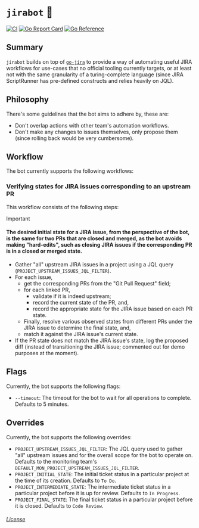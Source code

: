 # `jirabot` 🤖

[![CI](https://github.com/rexagod/jirabot/actions/workflows/ci.yaml/badge.svg)](https://github.com/rexagod/jirabot/actions/workflows/ci.yaml) [![Go Report Card](https://goreportcard.com/badge/github.com/rexagod/jirabot)](https://goreportcard.com/report/github.com/rexagod/jirabot) [![Go Reference](https://pkg.go.dev/badge/github.com/rexagod/jirabot.svg)](https://pkg.go.dev/github.com/rexagod/jirabot)

## Summary

`jirabot` builds on top of [`go-jira`](https://pkg.go.dev/github.com/andygrunwald/go-jira#readme-api) to provide a way of automating useful JIRA workflows for use-cases that no official tooling currently targets, or at least not with the same granularity of a turing-complete language (since JIRA ScriptRunner has pre-defined constructs and relies heavily on JQL).

## Philosophy

There's some guidelines that the bot aims to adhere by, these are:
* Don't overlap actions with other team's automation workflows.
* Don't make any changes to issues themselves, only propose them (since rolling back would be very cumbersome).

## Workflow

The bot currently supports the following workflows:

### Verifying states for JIRA issues corresponding to an upstream PR

This workflow consists of the following steps:

> [!IMPORTANT]
>
> #### The desired initial state for a JIRA issue, from the perspective of the bot, is the same for two PRs that are closed and merged, as the bot avoids making "hard-edits", such as closing JIRA issues if the corresponding PR is in a closed or merged state.

* Gather "all" upstream JIRA issues in a project using a JQL query (`PROJECT_UPSTREAM_ISSUES_JQL_FILTER`).
* For each issue,
  * get the corresponding PRs from the "Git Pull Request" field;
  * for each linked PR,
    * validate if it is indeed upstream;
    * record the current state of the PR, and,
    * record the appropriate state for the JIRA issue based on each PR state.
  * Finally, resolve various observed states from different PRs under the JIRA issue to determine the final state, and,
  * match it against the JIRA issue's current state.
* If the PR state does not match the JIRA issue's state, log the proposed diff (instead of transitioning the JIRA issue; commented out for demo purposes at the moment).

## Flags

Currently, the bot supports the following flags:

* `--timeout`: The timeout for the bot to wait for all operations to complete. Defaults to 5 minutes.

## Overrides

Currently, the bot supports the following overrides:

* `PROJECT_UPSTREAM_ISSUES_JQL_FILTER`: The JQL query used to gather "all" upstream issues and for the overall scope for the bot to operate on. Defaults to the monitoring team's `DEFAULT_MON_PROJECT_UPSTREAM_ISSUES_JQL_FILTER`.
* `PROJECT_INITIAL_STATE`: The initial ticket status in a particular project at the time of its creation. Defaults to `To Do`.
* `PROJECT_INTERMEDIATE_STATE`: The intermediate ticket status in a particular project before it is up for review. Defaults to `In Progress`.
* `PROJECT_FINAL_STATE`: The final ticket status in a particular project before it is closed. Defaults to `Code Review`.

###### [License](./LICENSE)

